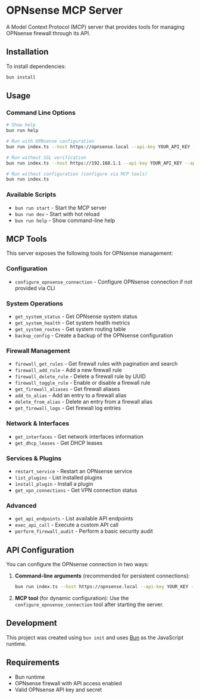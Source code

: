# OPNsense MCP Server

A Model Context Protocol (MCP) server that provides tools for managing OPNsense firewall through its API.

## Installation

To install dependencies:

```bash
bun install
```

## Usage

### Command Line Options

```bash
# Show help
bun run help

# Run with OPNsense configuration
bun run index.ts --host https://opnsense.local --api-key YOUR_API_KEY --api-secret YOUR_API_SECRET

# Run without SSL verification
bun run index.ts --host https://192.168.1.1 --api-key YOUR_API_KEY --api-secret YOUR_API_SECRET --no-verify-ssl

# Run without configuration (configure via MCP tools)
bun run index.ts
```

### Available Scripts

- `bun run start` - Start the MCP server
- `bun run dev` - Start with hot reload
- `bun run help` - Show command-line help

## MCP Tools

This server exposes the following tools for OPNsense management:

### Configuration
- `configure_opnsense_connection` - Configure OPNsense connection if not provided via CLI

### System Operations
- `get_system_status` - Get OPNsense system status
- `get_system_health` - Get system health metrics
- `get_system_routes` - Get system routing table
- `backup_config` - Create a backup of the OPNsense configuration

### Firewall Management
- `firewall_get_rules` - Get firewall rules with pagination and search
- `firewall_add_rule` - Add a new firewall rule
- `firewall_delete_rule` - Delete a firewall rule by UUID
- `firewall_toggle_rule` - Enable or disable a firewall rule
- `get_firewall_aliases` - Get firewall aliases
- `add_to_alias` - Add an entry to a firewall alias
- `delete_from_alias` - Delete an entry from a firewall alias
- `get_firewall_logs` - Get firewall log entries

### Network & Interfaces
- `get_interfaces` - Get network interfaces information
- `get_dhcp_leases` - Get DHCP leases

### Services & Plugins
- `restart_service` - Restart an OPNsense service
- `list_plugins` - List installed plugins
- `install_plugin` - Install a plugin
- `get_vpn_connections` - Get VPN connection status

### Advanced
- `get_api_endpoints` - List available API endpoints
- `exec_api_call` - Execute a custom API call
- `perform_firewall_audit` - Perform a basic security audit

## API Configuration

You can configure the OPNsense connection in two ways:

1. **Command-line arguments** (recommended for persistent connections):
   ```bash
   bun run index.ts --host https://opnsense.local --api-key YOUR_KEY --api-secret YOUR_SECRET
   ```

2. **MCP tool** (for dynamic configuration):
   Use the `configure_opnsense_connection` tool after starting the server.

## Development

This project was created using `bun init` and uses [Bun](https://bun.sh) as the JavaScript runtime.

## Requirements

- Bun runtime
- OPNsense firewall with API access enabled
- Valid OPNsense API key and secret
